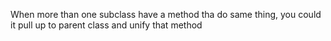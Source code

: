 When more than one subclass have a method tha do same thing, you could it pull up to parent class and unify that method